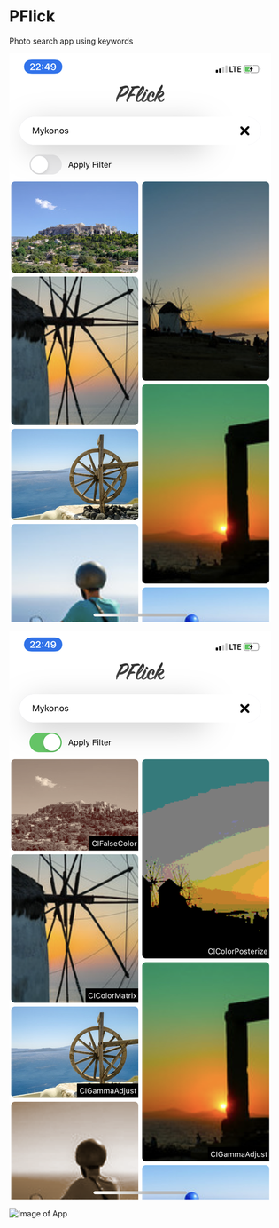 # PFlick
Photo search app using keywords

![Image of App](https://github.com/demistry/PFlick/blob/master/PFlick/IMG_3701.PNG)

![Image of App](https://github.com/demistry/PFlick/blob/master/PFlick/IMG_3702.PNG)

![Image of App](https://github.com/demistry/PFlick/blob/master/PFlick/IMG_3703.PNG)
